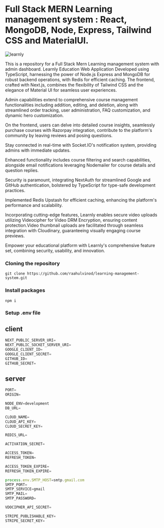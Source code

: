 # Full Stack MERN Learning management system : React, MongoDB, Node, Express, Tailwind CSS and MaterialUI.

![learnly](https://github.com/raahulvinod/ecommerce-project/assets/120365941/64657be4-9638-4d28-be7c-c5a5c9c10e14)

This is a repository for a Full Stack Mern Learning management system with admin dashboard.
Learnly Education Web Application Developed using TypeScript, harnessing the power of Node.js Express and MongoDB for robust backend operations, with Redis for efficient caching. The frontend, crafted with Next.js, combines the flexibility of Tailwind CSS and the elegance of Material UI for seamless user experiences.

Admin capabilities extend to comprehensive course management functionalities including addition, editing, and deletion, along with streamlined order tracking, user administration, FAQ customization, and dynamic hero customization.

On the frontend, users can delve into detailed course insights, seamlessly purchase courses with Razorpay integration, contribute to the platform's community by leaving reviews and posing questions.

Stay connected in real-time with Socket.IO's notification system, providing admins with immediate updates.

Enhanced functionality includes course filtering and search capabilities, alongside email notifications leveraging Nodemailer for course details and question replies.

Security is paramount, integrating NextAuth for streamlined Google and GitHub authentication, bolstered by TypeScript for type-safe development practices.

Implemented Redis Upstash for efficient caching, enhancing the platform's performance and scalability.

Incorporating cutting-edge features, Learnly enables secure video uploads utilizing Videocipher for Video DRM Encryption, ensuring content protection.Video thumbnail uploads are facilitated through seamless integration with Cloudinary, guaranteeing visually engaging course previews.

Empower your educational platform with Learnly's comprehensive feature set, combining security, usability, and innovation.

### Cloning the repository

```shell
git clone https://github.com/raahulvinod/learning-management-system.git
```

### Install packages

```shell
npm i
```

### Setup .env file

## client
```js
NEXT_PUBLIC_SERVER_URI=
NEXT_PUBLIC_SOCKET_SERVER_URI=
GOOGLE_CLIENT_ID=
GOOGLE_CLIENT_SECRET=
GITHUB_ID=
GITHUB_SECRET=
```

## server
```js
PORT=
ORIGIN=

NODE_ENV=development
DB_URL=

CLOUD_NAME=
CLOUD_API_KEY=
CLOUD_SECRET_KEY=

REDIS_URL=

ACTIVATION_SECRET=

ACCESS_TOKEN=
REFRESH_TOKEN=

ACCESS_TOKEN_EXPIRE=
REFRESH_TOKEN_EXPIRE=

process.env.SMTP_HOST=smtp.gmail.com
SMTP_PORT=
SMTP_SERVICE=gmail
SMTP_MAIL=
SMTP_PASSWORD=

VDOCIPHER_API_SECRET=

STRIPE_PUBLISHABLE_KEY=
STRIPE_SECRET_KEY=
```
